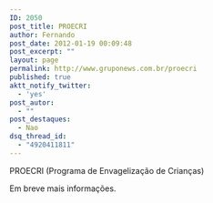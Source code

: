 ```yaml
---
ID: 2050
post_title: PROECRI
author: Fernando
post_date: 2012-01-19 00:09:48
post_excerpt: ""
layout: page
permalink: http://www.gruponews.com.br/proecri
published: true
aktt_notify_twitter:
  - 'yes'
post_autor:
  - ""
post_destaques:
  - Nao
dsq_thread_id:
  - "4920411811"
---
```

PROECRI (Programa de Envagelização de Crianças)

Em breve mais informações.